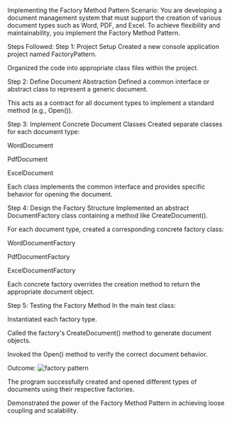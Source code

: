  Implementing the Factory Method Pattern
Scenario:
You are developing a document management system that must support the creation of various document types such as Word, PDF, and Excel. To achieve flexibility and maintainability, you implement the Factory Method Pattern.

 Steps Followed:
Step 1: Project Setup
Created a new console application project named FactoryPattern.

Organized the code into appropriate class files within the project.

Step 2: Define Document Abstraction
Defined a common interface or abstract class to represent a generic document.

This acts as a contract for all document types to implement a standard method (e.g., Open()).

Step 3: Implement Concrete Document Classes
Created separate classes for each document type:

WordDocument

PdfDocument

ExcelDocument

Each class implements the common interface and provides specific behavior for opening the document.

Step 4: Design the Factory Structure
Implemented an abstract DocumentFactory class containing a method like CreateDocument().

For each document type, created a corresponding concrete factory class:

WordDocumentFactory

PdfDocumentFactory

ExcelDocumentFactory

Each concrete factory overrides the creation method to return the appropriate document object.

Step 5: Testing the Factory Method
In the main test class:

Instantiated each factory type.

Called the factory's CreateDocument() method to generate document objects.

Invoked the Open() method to verify the correct document behavior.

Outcome:
![factory pattern](https://github.com/user-attachments/assets/8a4290d2-a1af-49d4-9c2c-b611516cab53)


The program successfully created and opened different types of documents using their respective factories.

Demonstrated the power of the Factory Method Pattern in achieving loose coupling and scalability.

